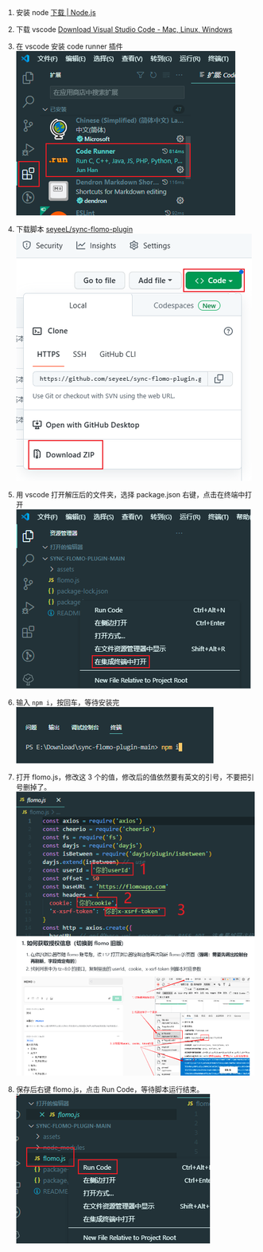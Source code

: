 1. 安装 node
   [下载 | Node.js](https://nodejs.org/zh-cn/download/ )

2. 下载 vscode
    [Download Visual Studio Code - Mac, Linux, Windows](https://code.visualstudio.com/download )

3. 在 vscode 安装 code runner 插件
   ![](../assets/6afc38606c38118dae452b568e41ffe4.png)

4. 下载脚本
   [seyeeL/sync-flomo-plugin](https://github.com/seyeeL/sync-flomo-plugin )
   ![](../assets/4c0e2f3d4c97e3d45e64c8d2d498f612.png)

5. 用 vscode 打开解压后的文件夹，选择 package.json 右键，点击在终端中打开
      ![](../assets/7a4d50d2173684a0cf42f51370881674.png)

6. 输入 `npm i`，按回车，等待安装完
      ![](../assets/c80e8fd5e1c32a35a36571ef4e58d50a.png)

7. 打开 flomo.js，修改这 3 个的值，修改后的值依然要有英文的引号，不要把引号删掉了。
   ![](../assets/e06adf3933f6031e31db98c030e5a20f.png)
   ![](../assets/87393328330b156d319e0e50538ad2af.png)

8. 保存后右键 flomo.js，点击 Run Code，等待脚本运行结束。
   ![](../assets/1a9249eef1a79f85559b551fe1da134e.png)


